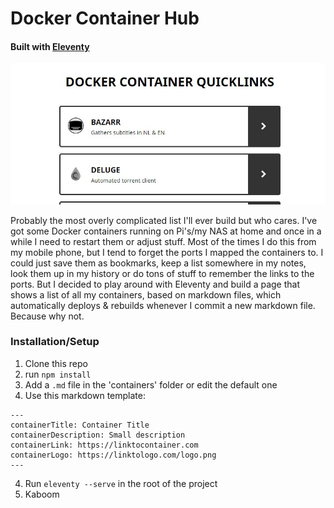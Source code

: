 # Docker Container Hub
#### Built with [Eleventy](https://www.11ty.io/)

![docker hub preview](https://github.com/TDMW/dockercontainerhub/blob/master/img/preview.jpg)

Probably the most overly complicated list I'll ever build but who cares. I've got some Docker containers running on Pi's/my NAS at home and once in a while I need to restart them or adjust stuff. Most of the times I do this from my mobile phone, but I tend to forget the ports I mapped the containers to. I could just save them as bookmarks, keep a list somewhere in my notes, look them up in my history or do tons of stuff to remember the links to the ports. But I decided to play around with Eleventy and build a page that shows a list of all my containers, based on markdown files, which automatically deploys & rebuilds whenever I commit a new markdown file. Because why not.

### Installation/Setup

1. Clone this repo
2. run `npm install`
2. Add a `.md` file in the 'containers' folder or edit the default one
3. Use this markdown template: 
``` 
---
containerTitle: Container Title
containerDescription: Small description
containerLink: https://linktocontainer.com
containerLogo: https://linktologo.com/logo.png
---
```
4. Run `eleventy --serve` in the root of the project
5. Kaboom

